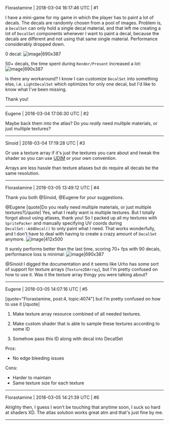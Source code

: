 Florastamine | 2018-03-04 16:17:46 UTC | #1

I have a mini-game for my game in which the player has to paint a lot of decals. The decals are randomly chosen from a pool of images. Problem is, a `DecalSet` can only hold a single decal material, and that left me creating a lot of `DecalSet` components whenever I want to paint a decal, because the decals are different and not using that same single material. Performance considerably dropped down.

0 decal:
![image|690x387](upload://vKontUSTAZugFLPSNErRHrWB5iA.png)

50+ decals, the time spent during `Render/Present` increased a lot:
![image|690x387](upload://bydh2uxLu8Bn4EUQdWVn43zBE1t.png)

Is there any workaround? I know I can customize `DecalSet` into something else, i.e. `LightDecalSet` which optimizes for only one decal, but I'd like to know what I've been missing. 

Thank you!

-------------------------

Eugene | 2018-03-04 17:06:30 UTC | #2

Maybe back them into the atlas?
Do you _really_ need multiple materials, or just multiple textures?

-------------------------

Sinoid | 2018-03-04 17:19:28 UTC | #3

Or use a texture array if it's just the textures you care about and tweak the shader so you can use [UDIM](https://www.fxguide.com/featured/udim-uv-mapping/) or your own convention.

Arrays are less hassle than texture atlases but do require all decals be the same resolution.

-------------------------

Florastamine | 2018-03-05 13:49:12 UTC | #4

Thank you both @Sinoid, @Eugene for your suggestions.

@Eugene
[quote]Do you really need multiple materials, or just multiple textures?[/quote]
Yes, what I really want is multiple textures. But I totally forgot about using atlases, thank you! So I packed up all my textures with `SpritePacker` and manually specifying UV coords during `DecalSet::AddDecal()` to only paint what I need. That works wonderfully, and I don't have to deal with having to create a crazy amount of `DecalSet` anymore.
![image|412x500](upload://6pTTEqUYCYIMRL9xnpHT2lc31sx.png)

It surely performs better than the last time, scoring 70+ fps with 90 decals, performance loss is minimal:
![image|690x387](upload://qG1ZV4Zuti4LwhsEKgjgGBrHo0I.png)

@Sinoid I digged the documentation and it seems like Urho has some sort of support for texture arrays (`Texture2DArray`), but I'm pretty confused on how to use it. Was it the texture array thingy you were talking about?

-------------------------

Eugene | 2018-03-05 14:07:16 UTC | #5

[quote="Florastamine, post:4, topic:4074"]
but I’m pretty confused on how to use it
[/quote]

1. Make texture array resource combined of all needed textures.

2. Make custom shader that is able to sample these textures according to some ID

3. Somehow pass this ID along with decal into DecalSet

Pros:

- No edge bleeding issues

Cons:

- Harder to maintain
- Same texture size for each texture

-------------------------

Florastamine | 2018-03-05 14:21:39 UTC | #6

Alrighty then, I guess I won't be touching that anytime soon, I suck so hard at shaders XD. The atlas solution works great atm and that's just fine by me.

-------------------------

